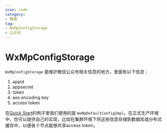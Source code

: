 ```yaml
---
icon: code
category:
- 教程
tag:
- WxMpConfigStorage
- 公众号
---
```

# WxMpConfigStorage
``WxMpConfigStorage`` 是维护微信公众号相关信息的地方，里面有以下信息：

1. appid
1. appsecret
1. token
1. aes encoding key
1. access token

在[Quick Start](./start.md)的例子里我们使用的是 `WxMpDefaultConfigImpl`。在正式生产环境中，你可以提供自己的实现，比如在集群环境下将这些信息存储到数据库或分布式缓存中，以便各个节点能够共享access token。